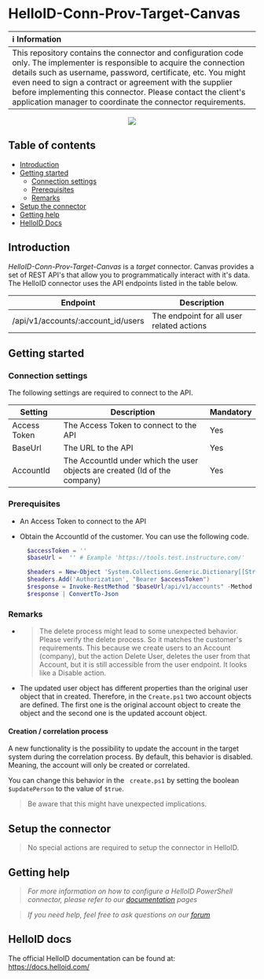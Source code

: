 
# HelloID-Conn-Prov-Target-Canvas


| :information_source: Information |
|:---------------------------|
| This repository contains the connector and configuration code only. The implementer is responsible to acquire the connection details such as username, password, certificate, etc. You might even need to sign a contract or agreement with the supplier before implementing this connector. Please contact the client's application manager to coordinate the connector requirements. |

<p align="center">
  <img src="https://catalog-prod-s3-gallerys3-skf57zr7pimb.s3.amazonaws.com/production/header_images/2f52457da63a9444ebda5c69a57e9de6300d9120.svg">
</p>

## Table of contents

- [Introduction](#Introduction)
- [Getting started](#Getting-started)
  + [Connection settings](#Connection-settings)
  + [Prerequisites](#Prerequisites)
  + [Remarks](#Remarks)
- [Setup the connector](@Setup-The-Connector)
- [Getting help](#Getting-help)
- [HelloID Docs](#HelloID-docs)

## Introduction

_HelloID-Conn-Prov-Target-Canvas_ is a _target_ connector. Canvas provides a set of REST API's that allow you to programmatically interact with it's data. The HelloID connector uses the API endpoints listed in the table below.

| Endpoint                           | Description                               |
| ------------                       | -----------                               |
| /api/v1/accounts/:account_id/users | The endpoint for all user related actions |

## Getting started

### Connection settings

The following settings are required to connect to the API.

| Setting           | Description                                             |  Mandatory  |
| ------------      | -----------                                             | ----------- |
| Access Token      | The Access Token to connect to the API                  | Yes         |
| BaseUrl           | The URL to the API                                      | Yes         |
| AccountId         | The AccountId under which the user objects are created (Id of the company) | Yes         |
### Prerequisites

- An Access Token to connect to the API
- Obtain the AccountId of the customer. You can use the following code.

  ```Powershell
    $accessToken = ''
    $baseUrl =  '' # Example 'https://tools.test.instructure.com/'

    $headers = New-Object 'System.Collections.Generic.Dictionary[[String],[String]]'
    $headers.Add('Authorization', "Bearer $accessToken")
    $response = Invoke-RestMethod "$baseUrl/api/v1/accounts" -Method 'GET' -Headers $headers
    $response | ConvertTo-Json
  ```

### Remarks
  - > The delete process might lead to some unexpected behavior.
  Please verify the delete process. So it matches the customer's requirements.  This because we create users to an Account (company), but the action Delete User, deletes the user from that Account, but it is still accessible from the user endpoint. It looks like a Disable action.
 - The updated user object has different properties than the original user object that in created. Therefore, in the `Create.ps1` two account objects are defined. The first one is the original account object to create the object and the second one is the updated account object.


#### Creation / correlation process
A new functionality is the possibility to update the account in the target system during the correlation process. By default, this behavior is disabled. Meaning, the account will only be created or correlated.

You can change this behavior in the ` create.ps1` by setting the boolean `$updatePerson` to the value of `$true`.

> Be aware that this might have unexpected implications.

## Setup the connector

> No special actions are required to setup the connector in HelloID.

## Getting help

> _For more information on how to configure a HelloID PowerShell connector, please refer to our [documentation](https://docs.helloid.com/hc/en-us/articles/360012558020-Configure-a-custom-PowerShell-target-system) pages_

> _If you need help, feel free to ask questions on our [forum](https://forum.helloid.com)_

## HelloID docs

The official HelloID documentation can be found at: https://docs.helloid.com/
